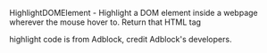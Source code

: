 HighlightDOMElement - Highlight a DOM element inside a webpage wherever the mouse hover to. Return that HTML tag

highlight code is from Adblock, credit Adblock's developers.